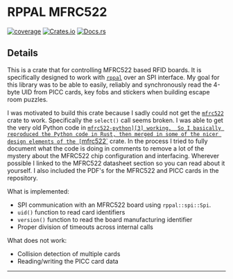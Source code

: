 # RPPAL MFRC522

[![coverage](https://shields.io/endpoint?url=https://raw.githubusercontent.com/jlyonsmith/rppal_mfrc522/main/coverage.json)](https://github.com/jlyonsmith/rppal_mfrc522/blob/main/coverage.json)
[![Crates.io](https://img.shields.io/crates/v/rppal_mfrc522.svg)](https://crates.io/crates/rppal_mfrc522)
[![Docs.rs](https://docs.rs/rppal_mfrc522/badge.svg)](https://docs.rs/rppal_mfrc522)

## Details

This is a crate that for controlling MFRC522 based RFID boards. It is specifically designed to work with [`rppal`][1] over an SPI interface. My goal for this library was to be able to easily, reliably and synchronously read the 4-byte UID from PICC cards, key fobs and stickers when building escape room puzzles.

I was motivated to build this crate because I sadly could not get the [`mfrc522`][2] crate to work.  Specifically the `select()` call seems broken.  I was able to get the very old Python code in [`mfrc522-python][3] working.  So I basically reproduced the Python code in Rust, then merged in some of the nicer design elements of the [`mfrc522`][2] crate.  In the process I tried to fully document what the code is doing in comments to remove a lot of the mystery about the MFRC522 chip configuration and interfacing.  Wherever possible I linked to the MFRC522 datasheet section so you can read about it yourself.  I also included the PDF's for the MFRC522 and PICC cards in the repository.

What is implemented:

- SPI communication with an MFRC522 board using `rppal::spi::Spi`.
- `uid()` function to read card identifiers
- `version()` function to read the board manufacturing identifier
- Proper division of timeouts across internal calls

What does not work:

- Collision detection of multiple cards
- Reading/writing the PICC card data

---

[1]: https://crates.io/crates/rppal
[2]: https://crates.io/crates/mfrc522
[3]: https://pypi.org/project/mfrc522-python